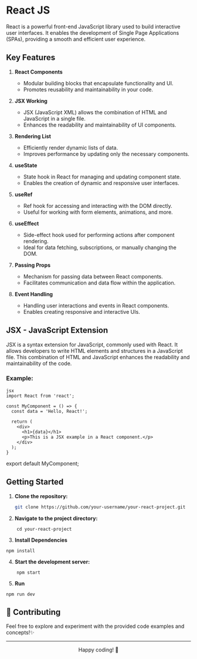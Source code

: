 # React JS

React is a powerful front-end JavaScript library used to build interactive user interfaces. It enables the development of Single Page Applications (SPAs), providing a smooth and efficient user experience.

## Key Features

1. **React Components**
   - Modular building blocks that encapsulate functionality and UI.
   - Promotes reusability and maintainability in your code.

2. **JSX Working**
   - JSX (JavaScript XML) allows the combination of HTML and JavaScript in a single file.
   - Enhances the readability and maintainability of UI components.

3. **Rendering List**
   - Efficiently render dynamic lists of data.
   - Improves performance by updating only the necessary components.

4. **useState**
   - State hook in React for managing and updating component state.
   - Enables the creation of dynamic and responsive user interfaces.

5. **useRef**
   - Ref hook for accessing and interacting with the DOM directly.
   - Useful for working with form elements, animations, and more.

6. **useEffect**
   - Side-effect hook used for performing actions after component rendering.
   - Ideal for data fetching, subscriptions, or manually changing the DOM.

7. **Passing Props**
   - Mechanism for passing data between React components.
   - Facilitates communication and data flow within the application.

8. **Event Handling**
   - Handling user interactions and events in React components.
   - Enables creating responsive and interactive UIs.

## JSX - JavaScript Extension

JSX is a syntax extension for JavaScript, commonly used with React. It allows developers to write HTML elements and structures in a JavaScript file. This combination of HTML and JavaScript enhances the readability and maintainability of the code.

### Example:

```
jsx
import React from 'react';

const MyComponent = () => {
  const data = 'Hello, React!';
  
  return (
    <div>
      <h1>{data}</h1>
      <p>This is a JSX example in a React component.</p>
    </div>
  );
}
```

export default MyComponent;


## Getting Started

1. **Clone the repository:**
   ```bash
   git clone https://github.com/your-username/your-react-project.git
   ```

2. **Navigate to the project directory:**
```
    cd your-react-project

```

3. **Install Dependencies**
```
npm install
```

4. **Start the development server:**
```
    npm start
```
5. **Run**
```
npm run dev
```

## 🤝 Contributing

Feel free to explore and experiment with the provided code examples and concepts!✨

<hr>
<p align="center">
Happy coding! 🚀
</p>
